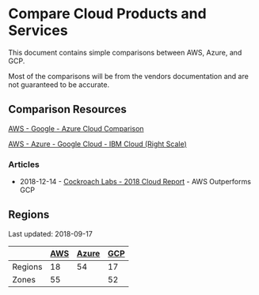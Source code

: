 # Compare Cloud Products and Services

This document contains simple comparisons between AWS, Azure, and GCP.

Most of the comparisons will be from the vendors documentation and are not guaranteed to be accurate.

## Comparison Resources

[AWS - Google - Azure Cloud Comparison](https://caylent.com/aws-google-azure-cloud-comparison/)

[AWS - Azure - Google Cloud - IBM Cloud (Right Scale)](https://www.rightscale.com/cloud-comparison-tool/)

### Articles

* 2018-12-14 - [Cockroach Labs - 2018 Cloud Report](https://www.cockroachlabs.com/blog/2018_cloud_report/) - AWS Outperforms GCP

## Regions

Last updated: 2018-09-17

|| [AWS](https://aws.amazon.com/about-aws/global-infrastructure/) | [Azure](https://azure.microsoft.com/en-au/global-infrastructure/regions/) | [GCP](https://cloud.google.com/about/locations/) |
|---------|----|----|----|
| Regions | 18 | 54 | 17 |
| Zones   | 55 |    | 52 |


